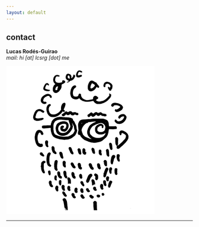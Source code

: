 ```yaml
---
layout: default
---
```


## contact

**Lucas Rodés-Guirao** <br/>
_mail: hi [at] lcsrg [dot] me_ <br/>

![](18101289.png)
<hr>

<a href="{{ site.baseurl }}/index.html"><i class='fa fa-home'></i>
 
